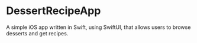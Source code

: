 # DessertRecipeApp
A simple iOS app written in Swift, using SwiftUI, that allows users to browse desserts and get recipes.
